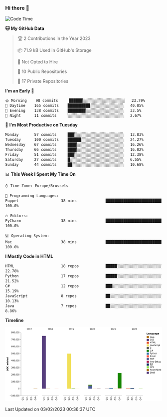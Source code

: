 ### Hi there 👋

<!--START_SECTION:waka-->
![Code Time](http://img.shields.io/badge/Code%20Time-1%2C204%20hrs%208%20mins-blue)

**🐱 My GitHub Data** 

> 🏆 2 Contributions in the Year 2023
 > 
> 📦 71.9 kB Used in GitHub's Storage 
 > 
> 🚫 Not Opted to Hire
 > 
> 📜 10 Public Repositories 
 > 
> 🔑 17 Private Repositories  
 > 
**I'm an Early 🐤** 

```text
🌞 Morning    98 commits     ██████░░░░░░░░░░░░░░░░░░░   23.79% 
🌆 Daytime    165 commits    ██████████░░░░░░░░░░░░░░░   40.05% 
🌃 Evening    138 commits    ████████░░░░░░░░░░░░░░░░░   33.5% 
🌙 Night      11 commits     ░░░░░░░░░░░░░░░░░░░░░░░░░   2.67%

```
📅 **I'm Most Productive on Tuesday** 

```text
Monday       57 commits     ███░░░░░░░░░░░░░░░░░░░░░░   13.83% 
Tuesday      100 commits    ██████░░░░░░░░░░░░░░░░░░░   24.27% 
Wednesday    67 commits     ████░░░░░░░░░░░░░░░░░░░░░   16.26% 
Thursday     66 commits     ████░░░░░░░░░░░░░░░░░░░░░   16.02% 
Friday       51 commits     ███░░░░░░░░░░░░░░░░░░░░░░   12.38% 
Saturday     27 commits     █░░░░░░░░░░░░░░░░░░░░░░░░   6.55% 
Sunday       44 commits     ██░░░░░░░░░░░░░░░░░░░░░░░   10.68%

```


📊 **This Week I Spent My Time On** 

```text
⌚︎ Time Zone: Europe/Brussels

💬 Programming Languages: 
Puppet                   38 mins             █████████████████████████   100.0%

🔥 Editors: 
PyCharm                  38 mins             █████████████████████████   100.0%

💻 Operating System: 
Mac                      38 mins             █████████████████████████   100.0%

```

**I Mostly Code in HTML** 

```text
HTML                     18 repos            █████░░░░░░░░░░░░░░░░░░░░   22.78% 
Python                   17 repos            █████░░░░░░░░░░░░░░░░░░░░   21.52% 
C#                       12 repos            ███░░░░░░░░░░░░░░░░░░░░░░   15.19% 
JavaScript               8 repos             ██░░░░░░░░░░░░░░░░░░░░░░░   10.13% 
Java                     7 repos             ██░░░░░░░░░░░░░░░░░░░░░░░   8.86%

```


**Timeline**

![Chart not found](https://raw.githubusercontent.com/guillaumedeplancke/guillaumedeplancke/main/charts/bar_graph.png) 


 Last Updated on 03/02/2023 00:36:37 UTC
<!--END_SECTION:waka-->
